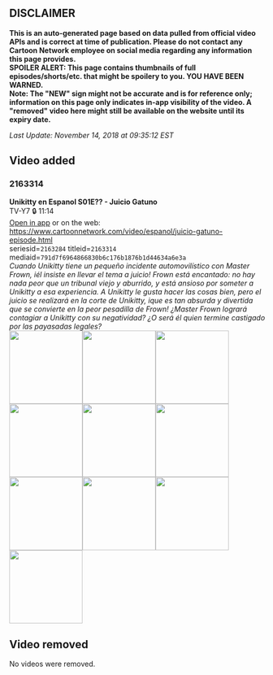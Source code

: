 ## DISCLAIMER
**This is an auto-generated page based on data pulled from official video APIs and is correct at time of publication. Please do not contact any Cartoon Network employee on social media regarding any information this page provides.**  
**SPOILER ALERT: This page contains thumbnails of full episodes/shorts/etc. that might be spoilery to you. YOU HAVE BEEN WARNED.**  
**Note: The "NEW" sign might not be accurate and is for reference only; information on this page only indicates in-app visibility of the video. A "removed" video here might still be available on the website until its expiry date.**  

_Last Update: November 14, 2018 at 09:35:12 EST_
## Video added
### 2163314
**Unikitty en Espanol S01E?? - Juicio Gatuno**  
TV-Y7 🔒 11:14  
[Open in app](https://tinyurl.com/ydbbdas5) or on the web: https://www.cartoonnetwork.com/video/espanol/juicio-gatuno-episode.html  
seriesid=`2163284` titleid=`2163314` mediaid=`791d7f6964866830b6c176b1876b1d44634a6e3a`  
_Cuando Unikitty tiene un pequeño incidente automovilístico con Master Frown, iél insiste en llevar el tema a juicio! Frown está encantado: no hay nada peor que un tribunal viejo y aburrido, y está ansioso por someter a Unikitty a esa experiencia. A Unikitty le gusta hacer las cosas bien, pero el juicio se realizará en la corte de Unikitty, ique es tan absurda y divertida que se convierte en la peor pesadilla de Frown! ¿Master Frown logrará contagiar a Unikitty con su negatividad? ¿O será él quien termine castigado por las payasadas legales?_  
<a href="https://s3.amazonaws.com/cn-orchestrator/2163314_001_1280x720.jpg"><img src="https://s3.amazonaws.com/cn-orchestrator/2163314_001_640x360.jpg" height="144px" /></a><a href="https://s3.amazonaws.com/cn-orchestrator/2163314_002_1280x720.jpg"><img src="https://s3.amazonaws.com/cn-orchestrator/2163314_002_640x360.jpg" height="144px" /></a><a href="https://s3.amazonaws.com/cn-orchestrator/2163314_003_1280x720.jpg"><img src="https://s3.amazonaws.com/cn-orchestrator/2163314_003_640x360.jpg" height="144px" /></a><a href="https://s3.amazonaws.com/cn-orchestrator/2163314_004_1280x720.jpg"><img src="https://s3.amazonaws.com/cn-orchestrator/2163314_004_640x360.jpg" height="144px" /></a><a href="https://s3.amazonaws.com/cn-orchestrator/2163314_005_1280x720.jpg"><img src="https://s3.amazonaws.com/cn-orchestrator/2163314_005_640x360.jpg" height="144px" /></a><a href="https://s3.amazonaws.com/cn-orchestrator/2163314_006_1280x720.jpg"><img src="https://s3.amazonaws.com/cn-orchestrator/2163314_006_640x360.jpg" height="144px" /></a><a href="https://s3.amazonaws.com/cn-orchestrator/2163314_007_1280x720.jpg"><img src="https://s3.amazonaws.com/cn-orchestrator/2163314_007_640x360.jpg" height="144px" /></a><a href="https://s3.amazonaws.com/cn-orchestrator/2163314_008_1280x720.jpg"><img src="https://s3.amazonaws.com/cn-orchestrator/2163314_008_640x360.jpg" height="144px" /></a><a href="https://s3.amazonaws.com/cn-orchestrator/2163314_009_1280x720.jpg"><img src="https://s3.amazonaws.com/cn-orchestrator/2163314_009_640x360.jpg" height="144px" /></a><a href="https://s3.amazonaws.com/cn-orchestrator/2163314_010_1280x720.jpg"><img src="https://s3.amazonaws.com/cn-orchestrator/2163314_010_640x360.jpg" height="144px" /></a>
## Video removed
No videos were removed.
